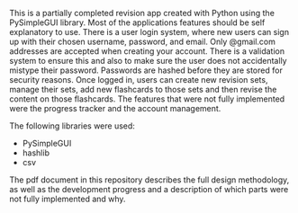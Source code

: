 This is a partially completed revision app created with Python using the PySimpleGUI library. Most of the applications features should be self explanatory to use. 
There is a user login system, where new users can sign up with their chosen username, password, and email. Only @gmail.com addresses are accepted when creating your account. There is a validation system to ensure this and also to make sure the user does not accidentally mistype their password. Passwords are hashed before they are stored for security reasons.
Once logged in, users can create new revision sets, manage their sets, add new flashcards to those sets and then revise the content on those flashcards.
The features that were not fully implemented were the progress tracker and the account management.

The following libraries were used:
- PySimpleGUI
- hashlib
- csv

The pdf document in this repository describes the full design methodology, as well as the development progress and a description of which parts were not fully implemented and why.
